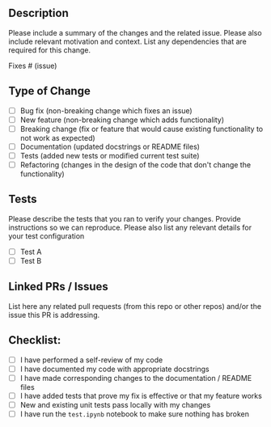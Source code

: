 
## Description

Please include a summary of the changes and the related issue. Please also include relevant motivation and context. List any dependencies that are required for this change.

Fixes # (issue)

## Type of Change

- [ ] Bug fix (non-breaking change which fixes an issue)
- [ ] New feature (non-breaking change which adds functionality)
- [ ] Breaking change (fix or feature that would cause existing functionality to not work as expected)
- [ ] Documentation (updated docstrings or README files)
- [ ] Tests (added new tests or modified current test suite)
- [ ] Refactoring (changes in the design of the code that don't change the functionality)

## Tests

Please describe the tests that you ran to verify your changes. Provide instructions so we can reproduce. Please also list any relevant details for your test configuration

- [ ] Test A
- [ ] Test B

## Linked PRs / Issues

List here any related pull requests (from this repo or other repos) and/or the issue this PR is addressing.

## Checklist:

- [ ] I have performed a self-review of my code
- [ ] I have documented my code with appropriate docstrings
- [ ] I have made corresponding changes to the documentation / README files
- [ ] I have added tests that prove my fix is effective or that my feature works
- [ ] New and existing unit tests pass locally with my changes
- [ ] I have run the `test.ipynb` notebook to make sure nothing has broken
